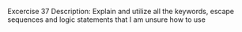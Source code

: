 Excercise 37 Description:
Explain and utilize all the keywords, escape sequences and logic statements that I am unsure how to use 
